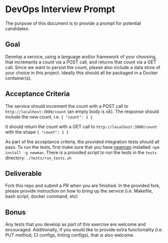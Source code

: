 # DevOps Interview Prompt
The purpose of this document is to provide a prompt for potential candidates.

## Goal
Develop a service, using a language and/or framework of your choosing, that increments a count via a POST call, and returns that count via a GET call.  Since we want to persist the count, please also include a data store of your choice in this project.  Ideally this should all be packaged in a Docker container(s).

## Acceptance Criteria
The service should increment the count with a POST call to `http://localhost:3000/count` (an empty body is ok).  The response should include the new count, i.e. `{ "count": 1 }`

It should return the count with a GET call to `http://localhost:3000/count` with the shape `{ "count": 1 }`

As part of the acceptance criteria, the provided integration tests should all pass.  To run the tests, first make sure that you have [newman](l) installed: `npm install -g newman`.  There is a provided script to run the tests in the `tests` directory: `./tests/run_tests.sh`

## Deliverable
Fork this repo and submit a PR when you are finished.  In the provided fork, please provide instruction on how to bring up the service (i.e. Makefile, bash script, docker command, etc)

## Bonus
Any tests that you develop as part of this exercise are welcome and encouraged.  Additionally, if you would like to provide extra functionality (i.e. PUT method, CI configs, linting configs), that is also welcome.

